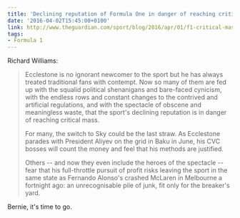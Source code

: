 ```yaml
---
title: 'Declining reputation of Formula One in danger of reaching critical mass'
date: '2016-04-02T15:45:00+0100'
link: http://www.theguardian.com/sport/blog/2016/apr/01/f1-critical-mass-bernie-ecclestone-formula-one-baku-grand-prix
tags:
- Formula 1
---
```

Richard Williams:

> Ecclestone is no ignorant newcomer to the sport but he has always treated traditional fans with contempt. Now so many of them are fed up with the squalid political shenanigans and bare-faced cynicism, with the endless rows and constant changes to the contrived and artificial regulations, and with the spectacle of obscene and meaningless waste, that the sport's declining reputation is in danger of reaching critical mass.
>
> For many, the switch to Sky could be the last straw. As Ecclestone parades with President Aliyev on the grid in Baku in June, his CVC bosses will count the money and feel that his methods are justified.
>
> Others -- and now they even include the heroes of the spectacle -- fear that his full-throttle pursuit of profit risks leaving the sport in the same state as Fernando Alonso's crashed McLaren in Melbourne a fortnight ago: an unrecognisable pile of junk, fit only for the breaker's yard.

Bernie, it's time to go.
